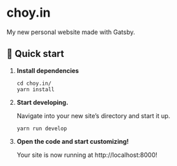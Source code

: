 # choy.in
My new personal website made with Gatsby.

## 🚀 Quick start

1.  **Install dependencies**

    ```shell
    cd choy.in/
    yarn install
    ```

2.  **Start developing.**

    Navigate into your new site’s directory and start it up.

    ```shell
    yarn run develop
    ```

3.  **Open the code and start customizing!**

    Your site is now running at http://localhost:8000!
